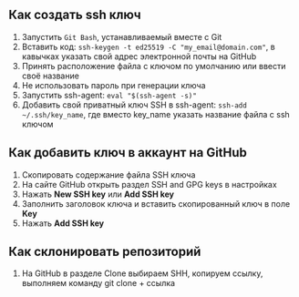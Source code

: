 ## Как создать ssh ключ
1. Запустить ```Git Bash```, устанавливаемый вместе с Git
2. Вставить код: ```ssh-keygen -t ed25519 -C "my_email@domain.com"```, в кавычках указать свой адрес электронной почты на GitHub
3. Принять расположение файла с ключом по умолчанию или ввести своё название
4. Не использовать пароль при генерации ключа
5. Запустить ssh-agent: ```eval "$(ssh-agent -s)"```
6. Добавить свой приватный ключ SSH в ssh-agent: ```ssh-add ~/.ssh/key_name```, где вместо key_name указать название файла с ssh ключом
## Как добавить ключ в аккаунт на GitHub
1. Скопировать содержание файла SSH ключа
2. На сайте GitHub открыть раздел SSH and GPG keys в настройках
3. Нажать **New SSH key** или **Add SSH key**
4. Заполнить заголовок ключа и вставить скопированный ключ в поле **Key**
5. Нажать **Add SSH key**
## Как склонировать репозиторий
1. На GitHub в разделе Clone выбираем SHH, копируем ссылку, выполняем команду git clone + ссылка